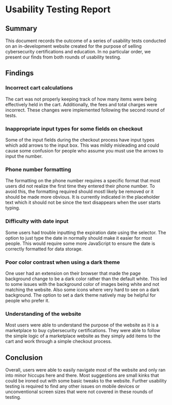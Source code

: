 # Usability Testing Report

## Summary
This document records the outcome of a series of usability tests conducted on an in-development website created for the purpose of selling cybersecurity certifications and education. In no particular order, we present our finds from both rounds of usability testing.

## Findings

### Incorrect cart calculations
The cart was not properly keeping track of how many items were being effectively held in the cart. Additionally, the fees and total charges were incorrect. These changes were implemented following the second round of tests.

### Inappropriate input types for some fields on checkout
Some of the input fields during the checkout process have input types which add arrows to the input box. This was mildly misleading and could cause some confusion for people who assume you must use the arrows to input the number.

### Phone number formatting
The formatting on the phone number requires a specific format that most users did not realize the first time they entered their phone number. To avoid this, the formatting required should mostl likely be removed or it should be made more obvious. It is currently indicated in the placeholder text which it should not be since the text disappears when the user starts typing.

### Difficulty with date input
Some users had trouble inputting the expiration date using the selector. The option to just type the date in normally should make it easier for most people. This would require some more JavaScript to ensure the date is correctly formatted for data storage.

### Poor color contrast when using a dark theme
One user had an extension on their browser that made the page background change to be a dark color rather than the default white. This led to some issues with the background color of images being white and not matching the website. Also some icons where very hard to see on a dark background. The option to set a dark theme natively may be helpful for people who prefer it. 

### Understanding of the website
Most users were able to understand the purpose of the website as it is a marketplace to buy cybersecurity certifications. They were able to follow the simple logic of a marketplace website as they simply add items to the cart and work through a simple checkout process. 

## Conclusion
Overall, users were able to easily navigate most of the website and only ran into minor hiccups here and there. Most suggestions are small kinks that could be ironed out with some basic tweaks to the website. Further usability testing is required to find any other issues on mobile devices or unconventional screen sizes that were not covered in these rounds of testing.
